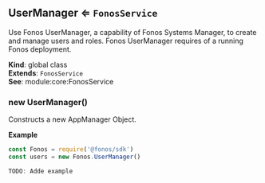 <a name="UserManager"></a>

## UserManager ⇐ <code>FonosService</code>
Use Fonos UserManager, a capability of Fonos Systems Manager,
to create and manage users and roles. Fonos UserManager requires of a
running Fonos deployment.

**Kind**: global class  
**Extends**: <code>FonosService</code>  
**See**: module:core:FonosService  
<a name="new_UserManager_new"></a>

### new UserManager()
Constructs a new AppManager Object.

**Example**  
```js
const Fonos = require('@fonos/sdk')
const users = new Fonos.UserManager()

TODO: Adde example
```
